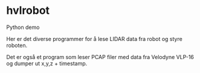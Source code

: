 # hvlrobot
Python demo

Her er det diverse programmer for å lese LIDAR data fra robot og styre roboten.

Det er også et program som leser PCAP filer med data fra Velodyne VLP-16 og dumper ut x,y,z + timestamp.


